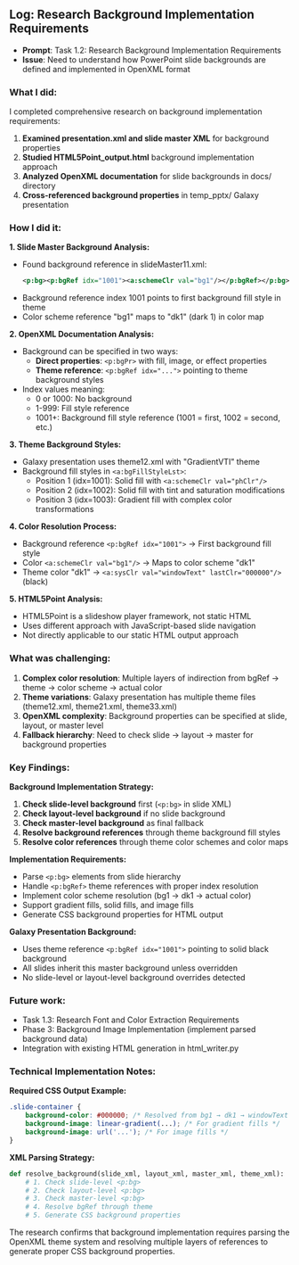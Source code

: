 ## Log: Research Background Implementation Requirements

- **Prompt**: Task 1.2: Research Background Implementation Requirements
- **Issue**: Need to understand how PowerPoint slide backgrounds are defined and implemented in OpenXML format

### What I did:

I completed comprehensive research on background implementation requirements:

1. **Examined presentation.xml and slide master XML** for background properties
2. **Studied HTML5Point_output.html** background implementation approach
3. **Analyzed OpenXML documentation** for slide backgrounds in docs/ directory
4. **Cross-referenced background properties** in temp_pptx/ Galaxy presentation

### How I did it:

**1. Slide Master Background Analysis:**
- Found background reference in slideMaster11.xml:
  ```xml
  <p:bg><p:bgRef idx="1001"><a:schemeClr val="bg1"/></p:bgRef></p:bg>
  ```
- Background reference index 1001 points to first background fill style in theme
- Color scheme reference "bg1" maps to "dk1" (dark 1) in color map

**2. OpenXML Documentation Analysis:**
- Background can be specified in two ways:
  - **Direct properties**: `<p:bgPr>` with fill, image, or effect properties
  - **Theme reference**: `<p:bgRef idx="...">` pointing to theme background styles
- Index values meaning:
  - 0 or 1000: No background
  - 1-999: Fill style reference
  - 1001+: Background fill style reference (1001 = first, 1002 = second, etc.)

**3. Theme Background Styles:**
- Galaxy presentation uses theme12.xml with "GradientVTI" theme
- Background fill styles in `<a:bgFillStyleLst>`:
  - Position 1 (idx=1001): Solid fill with `<a:schemeClr val="phClr"/>`
  - Position 2 (idx=1002): Solid fill with tint and saturation modifications
  - Position 3 (idx=1003): Gradient fill with complex color transformations

**4. Color Resolution Process:**
- Background reference `<p:bgRef idx="1001">` → First background fill style
- Color `<a:schemeClr val="bg1"/>` → Maps to color scheme "dk1" 
- Theme color "dk1" → `<a:sysClr val="windowText" lastClr="000000"/>` (black)

**5. HTML5Point Analysis:**
- HTML5Point is a slideshow player framework, not static HTML
- Uses different approach with JavaScript-based slide navigation
- Not directly applicable to our static HTML output approach

### What was challenging:

1. **Complex color resolution**: Multiple layers of indirection from bgRef → theme → color scheme → actual color
2. **Theme variations**: Galaxy presentation has multiple theme files (theme12.xml, theme21.xml, theme33.xml)
3. **OpenXML complexity**: Background properties can be specified at slide, layout, or master level
4. **Fallback hierarchy**: Need to check slide → layout → master for background properties

### Key Findings:

**Background Implementation Strategy:**
1. **Check slide-level background** first (`<p:bg>` in slide XML)
2. **Check layout-level background** if no slide background
3. **Check master-level background** as final fallback
4. **Resolve background references** through theme background fill styles
5. **Resolve color references** through theme color schemes and color maps

**Implementation Requirements:**
- Parse `<p:bg>` elements from slide hierarchy
- Handle `<p:bgRef>` theme references with proper index resolution
- Implement color scheme resolution (bg1 → dk1 → actual color)
- Support gradient fills, solid fills, and image fills
- Generate CSS background properties for HTML output

**Galaxy Presentation Background:**
- Uses theme reference `<p:bgRef idx="1001">` pointing to solid black background
- All slides inherit this master background unless overridden
- No slide-level or layout-level background overrides detected

### Future work:

- Task 1.3: Research Font and Color Extraction Requirements
- Phase 3: Background Image Implementation (implement parsed background data)
- Integration with existing HTML generation in html_writer.py

### Technical Implementation Notes:

**Required CSS Output Example:**
```css
.slide-container {
    background-color: #000000; /* Resolved from bg1 → dk1 → windowText */
    background-image: linear-gradient(...); /* For gradient fills */
    background-image: url('...'); /* For image fills */
}
```

**XML Parsing Strategy:**
```python
def resolve_background(slide_xml, layout_xml, master_xml, theme_xml):
    # 1. Check slide-level <p:bg>
    # 2. Check layout-level <p:bg> 
    # 3. Check master-level <p:bg>
    # 4. Resolve bgRef through theme
    # 5. Generate CSS background properties
```

The research confirms that background implementation requires parsing the OpenXML theme system and resolving multiple layers of references to generate proper CSS background properties.